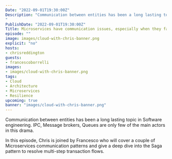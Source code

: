 ```yaml
---
Date: "2022-09-01T19:30:00Z"
Description: "Communication between entities has been a long lasting topic in Software engineering. IPC, Message brokers, Queues are only few of the main actors in this drama. In this episode, Chris is joined by Francesco who will cover a couple of Microservices communication patterns and give a deep dive into the Saga pattern to resolve multi-step transaction flows.
"
PublishDate: "2022-09-01T19:30:00Z"
Title: Microservices have communication issues, especially when they fail
episode: ""
image: images/cloud-with-chris-banner.png
explicit: "no"
hosts:
- chrisreddington
guests:
- francescoborrelli
images:
- images/cloud-with-chris-banner.png
tags:
- Cloud
- Architecture
- Microservices
- Resilience
upcoming: true
banner: "images/cloud-with-chris-banner.png"
---
```

Communication between entities has been a long lasting topic in Software engineering. IPC, Message brokers, Queues are only few of the main actors in this drama.

In this episode, Chris is joined by Francesco who will cover a couple of Microservices communication patterns and give a deep dive into the Saga pattern to resolve multi-step transaction flows.
